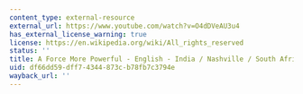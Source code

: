 ```yaml
---
content_type: external-resource
external_url: https://www.youtube.com/watch?v=O4dDVeAU3u4
has_external_license_warning: true
license: https://en.wikipedia.org/wiki/All_rights_reserved
status: ''
title: A Force More Powerful - English - India / Nashville / South Africa (high definition)
uid: df66dd59-dff7-4344-873c-b78fb7c3794e
wayback_url: ''
---
```

